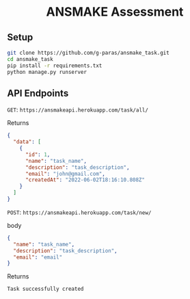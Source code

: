 <h1 align="center">ANSMAKE Assessment</h1>

## Setup
```sh
git clone https://github.com/g-paras/ansmake_task.git
cd ansmake_task
pip install -r requirements.txt
python manage.py runserver
```

## API Endpoints

`GET`: `https://ansmakeapi.herokuapp.com/task/all/`

Returns
```json
{
  "data": [
    {
      "id": 1, 
      "name": "task_name", 
      "description": "task_description", 
      "email": "john@gmail.com", 
      "createdAt": "2022-06-02T18:16:10.808Z"
    }
  ]
}
```

`POST`: `https://ansmakeapi.herokuapp.com/task/new/`

body
```json
{
  "name": "task_name",
  "description": "task_description",
  "email": "email"
}
```
Returns
```
Task successfully created
```
